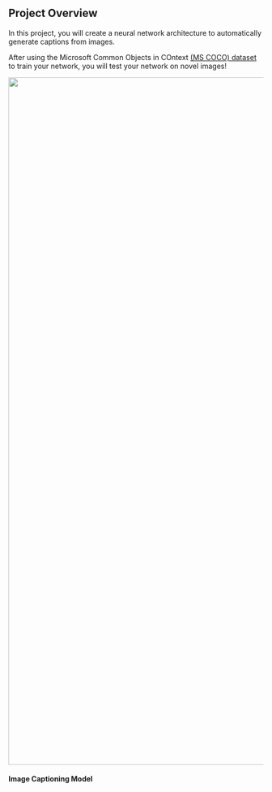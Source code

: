 ## Project Overview

In this project, you will create a neural network architecture to automatically generate captions from images.

After using the Microsoft Common Objects in COntext [(MS COCO) dataset](http://cocodataset.org/#home) to train your network, you will test your network on novel images!




<p align="center">
<img width="1354" alt="Image Captioning Model" src="https://user-images.githubusercontent.com/33187812/68330571-27dfb980-00dc-11ea-96c7-6389d020145a.png"/>
</p>


#### Image Captioning Model
